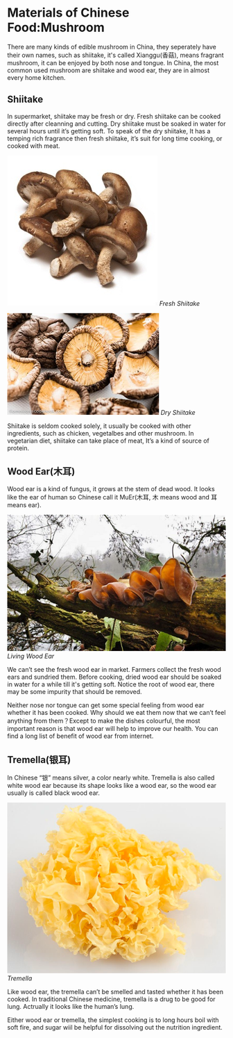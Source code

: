 # Materials of Chinese Food:Mushroom

There are many kinds of edible mushroom in China, they seperately have their own names, such as shiitake, it's called Xianggu(香菇), means fragrant mushroom, it can be enjoyed by both nose and tongue. In China, the most common used mushroom are shiitake and wood ear, they are in almost every home kitchen.

## Shiitake

In supermarket, shiitake may be fresh or dry. Fresh shiitake can be cooked directly after cleanning and cutting. Dry shiitake must be soaked in water for several hours until it’s getting soft. To speak of the dry shiitake, It has a temping rich fragrance then fresh shiitake, it’s suit for long time cooking, or cooked with meat. 



![Fresh Shiitake](shiitake.jpg)
*Fresh Shiitake*



![Dried Shiitake](Dried_Shiitake.jpg)
*Dry Shiitake*



Shiitake is seldom cooked solely, it usually be cooked with other ingredients, such as chicken, vegetalbes and other mushroom. In vegetarian diet, shiitake can take place of meat, It’s a kind of source of protein. 

## Wood Ear(木耳)

Wood ear is a kind of fungus, it grows at the stem of dead wood. It looks like the ear of human so Chinese call it MuEr(木耳, 木 means wood and 耳 means ear).

![Living Wood Ear](wood-ear_living.jpg)
*Living Wood Ear*

We can’t see the fresh wood ear in market. Farmers collect the fresh wood ears and sundried them. Before cooking, dried wood ear should be soaked in water for a while till it's getting soft. Notice the root of wood ear, there may be some impurity that should be removed.



Neither nose nor tongue can get some special feeling from wood ear whether it has been cooked. Why should we eat them now that we can’t feel anything from them？Except to make the dishes colourful, the most important reason is that wood ear will help to improve our health. You can find a long list of benefit of wood ear from internet. 



## Tremella(银耳)

In Chinese “银” means silver, a color nearly white. Tremella is also called white wood ear because its  shape looks like a wood ear, so the wood ear usually is called black wood ear.

![Tremella](tremella.png)
*Tremella*

Like wood ear, the tremella can’t be smelled and tasted whether it has been cooked. In traditional Chinese medicine, tremella is a drug to be good for lung.  Actrually it looks like the human’s lung.



Either wood ear or tremella, the simplest cooking is to long hours boil with soft fire, and sugar wiil be helpful for dissolving out the nutrition ingredient.  



​    

